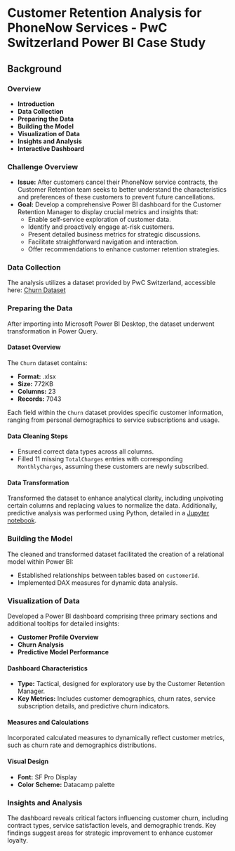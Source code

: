 # Customer Retention Analysis for PhoneNow Services - PwC Switzerland Power BI Case Study

## Background

### Overview
- **Introduction**
- **Data Collection**
- **Preparing the Data**
- **Building the Model**
- **Visualization of Data**
- **Insights and Analysis**
- **Interactive Dashboard**

### Challenge Overview
- **Issue:** After customers cancel their PhoneNow service contracts, the Customer Retention team seeks to better understand the characteristics and preferences of these customers to prevent future cancellations.
- **Goal:** Develop a comprehensive Power BI dashboard for the Customer Retention Manager to display crucial metrics and insights that:
  - Enable self-service exploration of customer data.
  - Identify and proactively engage at-risk customers.
  - Present detailed business metrics for strategic discussions.
  - Facilitate straightforward navigation and interaction.
  - Offer recommendations to enhance customer retention strategies.

### Data Collection
The analysis utilizes a dataset provided by PwC Switzerland, accessible here: [Churn Dataset](Link-to-Dataset)

### Preparing the Data
After importing into Microsoft Power BI Desktop, the dataset underwent transformation in Power Query.

#### Dataset Overview
The `Churn` dataset contains:
- **Format:** .xlsx
- **Size:** 772KB
- **Columns:** 23
- **Records:** 7043

Each field within the `Churn` dataset provides specific customer information, ranging from personal demographics to service subscriptions and usage.

#### Data Cleaning Steps
- Ensured correct data types across all columns.
- Filled 11 missing `TotalCharges` entries with corresponding `MonthlyCharges`, assuming these customers are newly subscribed.

#### Data Transformation
Transformed the dataset to enhance analytical clarity, including unpivoting certain columns and replacing values to normalize the data. Additionally, predictive analysis was performed using Python, detailed in a [Jupyter notebook](Link-to-Jupyter-Notebook).

### Building the Model
The cleaned and transformed dataset facilitated the creation of a relational model within Power BI:
- Established relationships between tables based on `customerId`.
- Implemented DAX measures for dynamic data analysis.

### Visualization of Data
Developed a Power BI dashboard comprising three primary sections and additional tooltips for detailed insights:
- **Customer Profile Overview**
- **Churn Analysis**
- **Predictive Model Performance**

#### Dashboard Characteristics
- **Type:** Tactical, designed for exploratory use by the Customer Retention Manager.
- **Key Metrics:** Includes customer demographics, churn rates, service subscription details, and predictive churn indicators.

#### Measures and Calculations
Incorporated calculated measures to dynamically reflect customer metrics, such as churn rate and demographics distributions.

#### Visual Design
- **Font:** SF Pro Display
- **Color Scheme:** Datacamp palette

### Insights and Analysis
The dashboard reveals critical factors influencing customer churn, including contract types, service satisfaction levels, and demographic trends. Key findings suggest areas for strategic improvement to enhance customer loyalty.

